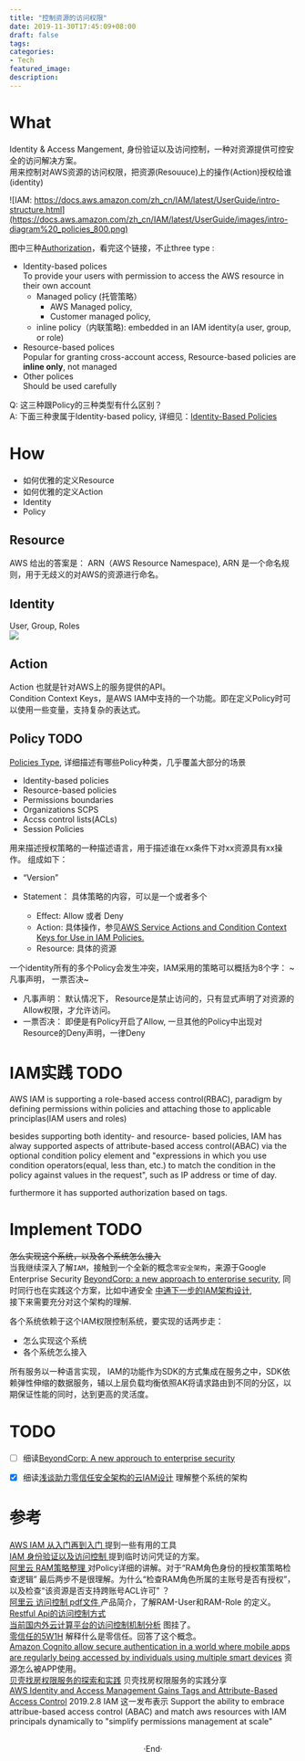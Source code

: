 ```yaml
---
title: "控制资源的访问权限"
date: 2019-11-30T17:45:09+08:00
draft: false
tags: 
categories: 
- Tech
featured_image: 
description: 
--- 
```


# What 
Identity & Access Mangement, 身份验证以及访问控制，一种对资源提供可控安全的访问解决方案。  
用来控制对AWS资源的访问权限，把资源(Resouuce)上的操作(Action)授权给谁(identity)

![IAM: https://docs.aws.amazon.com/zh_cn/IAM/latest/UserGuide/intro-structure.html](https://docs.aws.amazon.com/zh_cn/IAM/latest/UserGuide/images/intro-diagram%20_policies_800.png) 

图中三种[Authorization](https://docs.aws.amazon.com/IAM/latest/UserGuide/access_policies.html)，看完这个链接，不止three type :  

- Identity-based polices   
    To provide your users with permission to access the AWS resource in their own account   
    - Managed policy (托管策略）
      - AWS Managed policy, 
      - Customer managed policy, 
    - inline policy（内联策略): embedded in an IAM identity(a user, group, or role)        
- Resource-based polices  
    Popular for granting cross-account access, Resource-based policies are **inline only**, not managed    
- Other polices  
    Should be used carefully

Q: 这三种跟Policy的三种类型有什么区别？  
A: 下面三种隶属于Identity-based policy, 详细见：[Identity-Based Policies](https://docs.aws.amazon.com/IAM/latest/UserGuide/access_policies.html)   
# How 

- 如何优雅的定义Resource
- 如何优雅的定义Action
- Identity
- Policy

## Resource 
AWS 给出的答案是： ARN（AWS Resource Namespace), ARN 是一个命名规则，用于无歧义的对AWS的资源进行命名。 

## Identity 
User, Group, Roles  
![](https://hyvi.github.io/blog-images/20191130/IAM-Identity.webp)  

## Action 
Action 也就是针对AWS上的服务提供的API。   
Condition Context Keys，是AWS IAM中支持的一个功能。即在定义Policy时可以使用一些变量，支持复杂的表达式。   

## Policy  TODO
[Policies Type](https://docs.aws.amazon.com/IAM/latest/UserGuide/access_policies.html), 详细描述有哪些Policy种类，几乎覆盖大部分的场景   
- Identity-based policies  
- Resource-based policies  
- Permissions boundaries  
- Organizations SCPS  
- Accss control lists(ACLs)  
- Session Policies   

用来描述授权策略的一种描述语言，用于描述谁在xx条件下对xx资源具有xx操作。  组成如下： 

- “Version” 
- Statement： 具体策略的内容，可以是一个或者多个

  - Effect: Allow 或者 Deny
  - Action: 具体操作，参见[AWS Service Actions and Condition Context Keys for Use in IAM Policies.](http://docs.aws.amazon.com/IAM/latest/UserGuide/reference_policies_actionsconditions.html)   
  - Resource: 具体的资源


一个identity所有的多个Policy会发生冲突，IAM采用的策略可以概括为8个字： ~凡事声明， 一票否决~  

- 凡事声明： 默认情况下， Resource是禁止访问的，只有显式声明了对资源的Allow权限，才允许访问。 
- 一票否决： 即便是有Policy开启了Allow, 一旦其他的Policy中出现对Resource的Deny声明，一律Deny   

# IAM实践 TODO 

AWS IAM is supporting a role-based access control(RBAC), paradigm by defining permissions within policies and attaching those to applicable principlas(IAM users and roles)   

besides supporting both identity- and resource- based policies, IAM has alway supported aspects of attribute-based access control(ABAC) via the optional condition policy element and "expressions in which you use condition operators(equal, less than, etc.) to match the condition in the policy against values in the request", such as IP address or time of day.   

furthermore it has supported authorization based on tags. 

# Implement  TODO
~~怎么实现这个系统，以及各个系统怎么接入~~  
当我继续深入了解`IAM`，接触到一个全新的概念`零安全架构`，来源于Google Enterprise Security [BeyondCorp: a new approach to enterprise security](https://cloud.google.com/beyondcorp/#researchPapers),  同时同行也在实践这个方案，比如中通安全 [中通下一步的IAM架构设计](https://www.secrss.com/articles/6752),  
接下来需要充分对这个架构的理解.

各个系统依赖于这个IAM权限控制系统，要实现的话两步走：   

- 怎么实现这个系统
- 各个系统怎么接入  

所有服务以一种语言实现， IAM的功能作为SDK的方式集成在服务之中，SDK依赖弹性伸缩的数据服务，辅以上层负载均衡依照AK将请求路由到不同的分区，以期保证性能的同时，达到更高的灵活度。   




# TODO 

- [ ] 细读[BeyondCorp: A new approuch to enterprise security](https://cloud.google.com/beyondcorp/)  
- [x] 细读[浅谈助力零信任安全架构的云IAM设计](https://www.secrss.com/articles/6752) 理解整个系统的架构


# 参考 
[ AWS IAM 从入门再到入门 ](https://www.jianshu.com/p/f59745ae7fad)  提到一些有用的工具    
[ IAM 身份验证以及访问控制 ](https://segmentfault.com/a/1190000013437169)  提到临时访问凭证的方案。  
[ 阿里云 RAM策略整理 ](https://yq.aliyun.com/articles/67180) 对Policy详细的讲解。对于“RAM角色身份的授权策策略检查逻辑” 最后两步不是很理解。为什么“检查RAM角色所属的主账号是否有授权”， 以及检查“该资源是否支持跨账号ACL许可” ？   
[ 阿里云 访问控制 pdf文件 ](http://docs-aliyun.cn-hangzhou.oss.aliyun-inc.com/pdf/ram-intro-cn-zh-2016-09-26.pdf) 产品简介，了解RAM-User和RAM-Role 的定义。  
[ Restful Api的访问控制方式](https://blog.csdn.net/bob_dadoudou/article/details/24718653?utm_source=tuicool&utm_medium=referral)   
[ 当前国内外云计算平台的访问控制机制分析](https://www.geek-share.com/detail/2664431666.html)   图挂了。    
[零信任的5W1H](https://www.aqniu.com/learn/37733.html) 解释什么是零信任。回答了这个概念。  
[Amazon Cognito allow secure authentication in a world where mobile apps are regularly being accessed by individuals using multiple smart devices]( https://cloudacademy.com/blog/amazon-cognito-manage-mobile-data/ ) 资源怎么被APP使用。  
[贝壳找房权限服务的探索和实践](https://juejin.im/entry/5af3b1dcf265da0b7f449041) 贝壳找房权限服务的实践分享   
[AWS Identity and Access Management Gains Tags and Attribute-Based Access Control](https://www.infoq.com/news/2019/02/iam-tags-attribute-based-access/)  2019.2.8 IAM 这一发布表示 Support the ability to embrace attribue-based access control (ABAC) and match aws resources with IAM principals dynamically to "simplify permissions management at scale"    



<br>

<center>  ·End·  </center>
